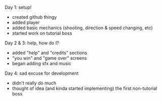 Day 1: setup!
  - created github thingy
  - added player
  - added basic mechanics (shooting, direction & speed changing, etc)
  - started work on tutorial boss

Day 2 & 3: help, how do I?
  - added "help" and "credits" sections
  - "you win" and "game over" screens
  - began adding sfx and music

Day 4: sad excuse for development
  - didn't really do much
  - thought of idea (and kinda started implementing) the first non-tutorial boss